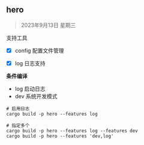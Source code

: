 ## hero

> 2023年9月13日 星期三









支持工具

- [x] config 配置文件管理
- [x] log 日志支持





**条件编译**

- log    启动日志
- dev   系统开发模式

```shell
# 启用日志
cargo build -p hero --features log

# 指定多个
cargo build -p hero --features log --features dev
cargo build -p hero --features 'dev,log'
```

